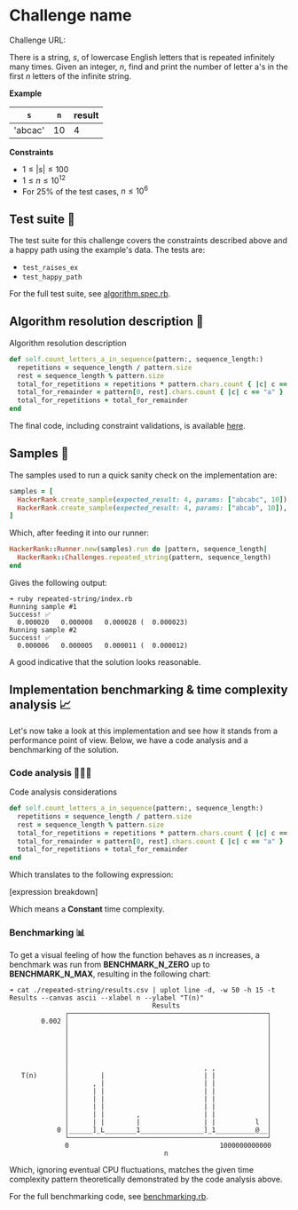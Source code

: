 # Challenge name

Challenge URL:

There is a string, $s$, of lowercase English letters that is repeated infinitely many times. Given an integer, $n$, find and print the number of letter a's in the first $n$ letters of the infinite string.

**Example**

| `s`     | `n` | result |
| ------- | --- | ------ |
| 'abcac' | 10  | 4      |

**Constraints**

- $1 \leq |s| \leq 100$
- $1 \leq n \leq 10^{12}$
- For 25% of the test cases, $n \leq 10^{6}$

## Test suite 🧪

The test suite for this challenge covers the constraints described above and a happy path using the example's data. The tests are:

- `test_raises_ex`
- `test_happy_path`

For the full test suite, see [algorithm.spec.rb](./algorithm.spec.rb).

## Algorithm resolution description 📄

Algorithm resolution description

```ruby
def self.count_letters_a_in_sequence(pattern:, sequence_length:)
  repetitions = sequence_length / pattern.size
  rest = sequence_length % pattern.size
  total_for_repetitions = repetitions * pattern.chars.count { |c| c == "a" }
  total_for_remainder = pattern[0, rest].chars.count { |c| c == "a" }
  total_for_repetitions + total_for_remainder
end
```

The final code, including constraint validations, is available [here](./algorithm.rb).

## Samples 🥯

The samples used to run a quick sanity check on the implementation are:

```ruby
samples = [
  HackerRank.create_sample(expected_result: 4, params: ["abcabc", 10]),
  HackerRank.create_sample(expected_result: 4, params: ["abcab", 10]),
]
```

Which, after feeding it into our runner:

```ruby
HackerRank::Runner.new(samples).run do |pattern, sequence_length|
  HackerRank::Challenges.repeated_string(pattern, sequence_length)
end
```

Gives the following output:

```
➜ ruby repeated-string/index.rb
Running sample #1
Success! ✅
  0.000020   0.000008   0.000028 (  0.000023)
Running sample #2
Success! ✅
  0.000006   0.000005   0.000011 (  0.000012)
```

A good indicative that the solution looks reasonable.

## Implementation benchmarking & time complexity analysis 📈

Let's now take a look at this implementation and see how it stands from a performance point of view. Below, we have a code analysis and a benchmarking of the solution.

### Code analysis 🕵🏽‍♂️

Code analysis considerations

```ruby
def self.count_letters_a_in_sequence(pattern:, sequence_length:)
  repetitions = sequence_length / pattern.size
  rest = sequence_length % pattern.size
  total_for_repetitions = repetitions * pattern.chars.count { |c| c == "a" }
  total_for_remainder = pattern[0, rest].chars.count { |c| c == "a" }
  total_for_repetitions + total_for_remainder
end
```

Which translates to the following expression:

[expression breakdown]

Which means a **Constant** time complexity.

### Benchmarking 📊

To get a visual feeling of how the function behaves as $n$ increases, a benchmark was run from **BENCHMARK_N_ZERO** up to **BENCHMARK_N_MAX**, resulting in the following chart:

```console
➜ cat ./repeated-string/results.csv | uplot line -d, -w 50 -h 15 -t Results --canvas ascii --xlabel n --ylabel "T(n)"
                                    Results
              ┌──────────────────────────────────────────────────┐
        0.002 │                                                  │
              │                                                  │
              │                                                  │
              │                                                  │
              │                                                  │
              │                                                  │
              │                                  , ,             │
   T(n)       │        |                         | |             │
              │      , |                         | |             │
              │      | |                         | |             │
              │      | |                         | |             │
              │      | |                         | |             │
              │      | |        ,                | |             │
              │      | |        |                | |          l  │
            0 │______]_L________1________________]_1__________@__│
              └──────────────────────────────────────────────────┘
              0                                      1000000000000
                                       n
```

Which, ignoring eventual CPU fluctuations, matches the given time complexity pattern theoretically demonstrated by the code analysis above.

For the full benchmarking code, see [benchmarking.rb](./benchmarking.rb).
